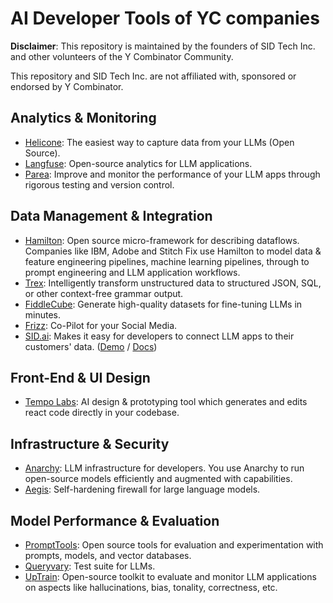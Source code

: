 # AI Developer Tools of YC companies
**Disclaimer**: This repository is maintained by the founders of SID Tech Inc. and other volunteers of the Y Combinator Community.

This repository and SID Tech Inc. are not affiliated with, sponsored or endorsed by Y Combinator.

## Analytics & Monitoring
* [Helicone](https://helicone.ai): The easiest way to capture data from your LLMs (Open Source).
* [Langfuse](https://langfuse.com): Open-source analytics for LLM applications.
* [Parea](https://www.parea.ai): Improve and monitor the performance of your LLM apps through rigorous testing and version control.

## Data Management & Integration
* [Hamilton](https://github.com/dagworks-inc/hamilton/): Open source micro-framework for describing dataflows. Companies like IBM, Adobe and Stitch Fix use Hamilton to model data & feature engineering pipelines, machine learning pipelines, through to prompt engineering and LLM application workflows.
* [Trex](https://github.com/automorphic-ai/trex): Intelligently transform unstructured data to structured JSON, SQL, or other context-free grammar output.
* [FiddleCube](https://fiddlecube.ai): Generate high-quality datasets for fine-tuning LLMs in minutes.
* [Frizz](https://www.usefriz.com/): Co-Pilot for your Social Media.
* [SID.ai](https://www.sid.ai): Makes it easy for developers to connect LLM apps to their customers' data. ([Demo](https://demo.sid.ai/) / [Docs](https://docs.sid.ai/))

## Front-End & UI Design
* [Tempo Labs](https://www.tempolabs.ai/): AI design & prototyping tool which generates and edits react code directly in your codebase.

## Infrastructure & Security
* [Anarchy](https://anarchy.ai): LLM infrastructure for developers. You use Anarchy to run open-source models efficiently and augmented with capabilities.
* [Aegis](https://github.com/automorphic-ai/aegis): Self-hardening firewall for large language models.


## Model Performance & Evaluation
* [PromptTools](https://hegel-ai.com): Open source tools for evaluation and experimentation with prompts, models, and vector databases.
* [Queryvary](https://queryvary.com): Test suite for LLMs.
* [UpTrain](https://github.com/uptrain-ai/uptrain): Open-source toolkit to evaluate and monitor LLM applications on aspects like hallucinations, bias, tonality, correctness, etc.





